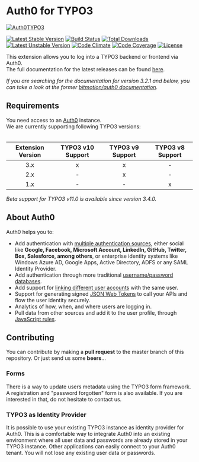 Auth0 for TYPO3
===============
[![Auth0TYPO3](https://www.Leuchtfeuer.com/fileadmin/github/auth0-for-typo3/TYPO3-Auth0.png "Auth0 for TYPO3")](https://www.Leuchtfeuer.com/)

[![Latest Stable Version](https://poser.pugx.org/leuchtfeuer/auth0/v/stable)](https://packagist.org/packages/leuchtfeuer/auth0)
[![Build Status](https://github.com/Leuchtfeuer/auth0-for-typo3/workflows/Continous%20Integration/badge.svg)](https://github.com/Leuchtfeuer/auth0-for-typo3)
[![Total Downloads](https://poser.pugx.org/leuchtfeuer/auth0/downloads)](https://packagist.org/leuchtfeuer/auth0)
[![Latest Unstable Version](https://poser.pugx.org/leuchtfeuer/auth0/v/unstable)](https://packagist.org/leuchtfeuer/auth0)
[![Code Climate](https://codeclimate.com/github/Leuchtfeuer/auth0-for-typo3/badges/gpa.svg)](https://codeclimate.com/github/Leuchtfeuer/auth0-for-typo3)
[![Code Coverage](https://codecov.io/gh/Leuchtfeuer/auth0-for-typo3/branch/feature/gh-actions/graph/badge.svg?token=pclJ2SpboL)](https://codecov.io/gh/Leuchtfeuer/auth0-for-typo3)
[![License](https://poser.pugx.org/leuchtfeuer/auth0/license)](https://packagist.org/packages/leuchtfeuer/auth0)

This extension allows you to log into a TYPO3 backend or frontend via Auth0.  
The full documentation for the latest releases can be found [here](https://docs.typo3.org/p/leuchtfeuer/auth0/master/en-us/).

*If you are searching for the documentation for version 3.2.1 and below, you can take a look at the former
[bitmotion/auth0 documentation](https://docs.typo3.org/p/bitmotion/auth0/master/en-us/).*

## Requirements

You need access to an [Auth0](https://auth0.com/) instance.  
We are currently supporting following TYPO3 versions:<br><br>

| Extension Version | TYPO3 v10 Support | TYPO3 v9 Support | TYPO3 v8 Support |
| :-: | :-: | :-: | :-: |
| 3.x               | x                 | x                | -                |
| 2.x               | -                 | x                | -                |
| 1.x               | -                 | -                | x                |

_Beta support for TYPO3 v11.0 is available since version 3.4.0._

## About Auth0
Auth0 helps you to:

* Add authentication with [multiple authentication sources](https://auth0.com/docs/identityproviders),
  either social like **Google, Facebook, Microsoft Account, LinkedIn,
  GitHub, Twitter, Box, Salesforce, among others**, or enterprise
  identity systems like Windows Azure AD, Google Apps, Active Directory,
  ADFS or any SAML Identity Provider.
* Add authentication through more traditional [username/password databases](https://auth0.com/docs/connections/database/custom-db).
* Add support for [linking different user accounts](https://auth0.com/docs/link-accounts)
  with the same user.
* Support for generating signed [JSON Web Tokens](https://auth0.com/docs/jwt)
  to call your APIs and flow the user identity securely.
* Analytics of how, when, and where users are logging in.
* Pull data from other sources and add it to the user profile, through
  [JavaScript rules](https://auth0.com/docs/rules/current).

## Contributing
You can contribute by making a **pull request** to the master branch of
this repository. Or just send us some **beers**...

### Forms
There is a way to update users metadata using the TYPO3 form framework.
A registration and "password forgotten" form is also available. If
you are interested in that, do not hesitate to contact us.

### TYPO3 as Identity Provider
It is possible to use your existing TYPO3 instance as identity provider for Auth0. This is a comfortable way to integrate Auth0
into an existing environment where all user data and passwords are already stored in your TYPO3 instance. Other applications can
easily connect to your Auth0 tenant. You will not lose any existing user data or passwords.
